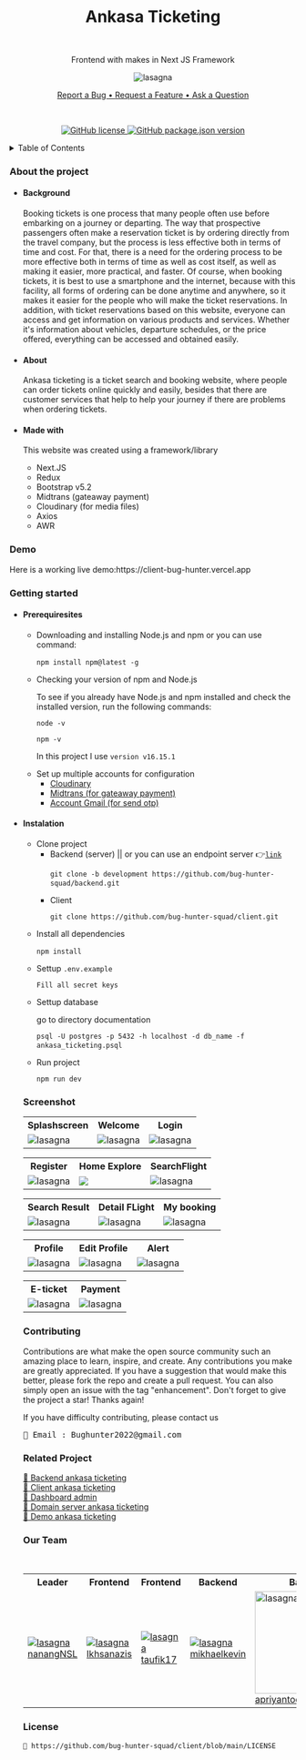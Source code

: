 <h1 align="center">Ankasa Ticketing</h1> <br/>
<p align="center">Frontend with makes in Next JS Framework</p>
<p align="center"><img src="https://user-images.githubusercontent.com/45787278/186787922-e4336329-8367-445d-94db-db172eebb867.png" alt="lasagna" align="center"></p>
<p align="center"><a href="https://github.com/bug-hunter-squad/client/issues/13">Report a Bug • </a><a href="https://github.com/bug-hunter-squad/client/issues/14">Request a Feature • </a><a href="https://github.com/bug-hunter-squad/client/issues/15">Ask a Question</a></p> <br/>
<p align="center"><a href="https://github.com/bug-hunter-squad/client/blob/main/LICENSE"><img alt="GitHub license" src="https://img.shields.io/github/license/bug-hunter-squad/client"> <img alt="GitHub package.json version" src="https://img.shields.io/github/package-json/v/bug-hunter-squad/client?color=277BC0"></a></p>

<details>
<summary>Table of Contents</summary>
<br/>
  
* [About the project](#about)
    * [Made with](#built)
* [Demo](#demo)
* [Getting Started](#getting)
  * [Prerequisites](#Prerequisites)
  * [Installation](#Installation)
* [Screenshot](#Screenshot)
* [Contributing](#Contributing)
* [Related Project](#Related)
* [Our Team](#Team)
* [License](#License)
</details>

<h3 name="about">About the project</h3>
<ul>
  <li>
    <h4>Background</h4>
     <p>Booking tickets is one process that many people often use before embarking on a journey or departing. The way that prospective passengers often make a reservation ticket is by ordering directly from the travel company, but the process is less effective both in terms of time and cost. For that, there is a need for the ordering process to be more effective both in terms of time as well as cost itself, as well as making it easier, more practical, and faster. Of course, when booking tickets, it is best to use a smartphone and the internet, because with this facility, all forms of ordering can be done anytime and anywhere, so it makes it easier for the people who will make the ticket reservations. In addition, with ticket reservations based on this website, everyone can access and get information on various products and services. Whether it's information about vehicles, departure schedules, or the price offered, everything can be accessed and obtained easily.</p>

  </li>
  <li>

  <h4>About</h4>
<p>Ankasa ticketing is a ticket search and booking website, where people can order tickets online quickly and easily, besides that there are customer services that help to help your journey if there are problems when ordering tickets.</p>
  </li>
  <li>
  <h4 name="built">Made with</h4>
<p>This website was created using a framework/library</p>
<ul>
  <li>Next.JS</li>
  <li>Redux</li>
  <li>Bootstrap v5.2</li>
  <li>Midtrans (gateaway payment)</li> 
  <li>Cloudinary (for media files)</li>
  <li>Axios</li>
  <li>AWR</li>
 </ul>
  </li>
</ul>

<h3 name="demo">Demo</h3>
  Here is a working live demo:https://client-bug-hunter.vercel.app
<br/>
<h3 id=getting>Getting started</h3>
<ul>
   <li>
     <h4 id=Prerequisites>Prerequiresites</h4>
     <ul>
       <li>Downloading and installing Node.js and npm or you can use command:</li>
       <pre><code>npm install npm@latest -g</code> </pre>
       <li>Checking your version of npm and Node.js</li>
       <p>To see if you already have Node.js and npm installed and check the installed version, run the following commands:</p>
       <pre><code>node -v</code></pre>
        <pre><code>npm -v</code></pre>
       <p>In this project I use <code>version v16.15.1</code></p> 
       <li>Set up multiple accounts for configuration
       <ul>
         <li><a href="https://cloudinary.com/">Cloudinary<a></li>
         <li><a href="https://midtrans.com/">Midtrans (for gateaway payment)<a></li>
         <li><a href="https://google.com/">Account Gmail (for send otp)<a></li>
         </ul>
       </li>
     </ul>
  </li>
  <li>
     <h4 id=Installation>Instalation</h4>
      <ul>
        <li>Clone project
          <ul>
             <li>Backend (server) || or you can use an endpoint server 👉<code><a href="https://github.com/bug-hunter-squad/backend.git">link<a></code> 
             <pre><code>git clone -b development https://github.com/bug-hunter-squad/backend.git</code> </pre>
             </li>
            <li>Client
             <pre><code>git clone https://github.com/bug-hunter-squad/client.git</code></pre>
             </li>
           </ul>
          <li>Install all dependencies
             <pre><code>npm install</code> </pre>
          </li>
          <li>Settup <code>.env.example</code></li>
             <pre><code>Fill all secret keys</code></pre>
          <li>Settup database</li>
          <p>go to directory documentation</p>
             <pre><code>psql -U postgres -p 5432 -h localhost -d db_name -f ankasa_ticketing.psql</code> </pre>
          <li>Run project</li>
            <pre><code>npm run dev</code></pre>
        </ul>
        

<h3 name="Screenshot">Screenshot</h3>
<table>
  <tr>
    <th>Splashscreen</th>
    <th>Welcome</th>
    <th>Login</th>
  </tr>
  <tr>
    <td><img src="https://user-images.githubusercontent.com/45787278/189545380-7fcb5660-6ccc-4d25-b1ea-5eebb4eee94a.png" alt="lasagna" align="center"></td>
    <td><img src="https://user-images.githubusercontent.com/45787278/190418877-4f4c5057-31e1-4870-8c67-71264b44e6f7.png" alt="lasagna" align="center"></td>
    <td><img src="https://user-images.githubusercontent.com/45787278/190418832-f2f42b8e-b4f8-4ea1-8404-f116d5a4da58.png" alt="lasagna" align="center"></td>
  </tr>
</table>
<table>
  <tr>
    <th>Register</th>
    <th>Home Explore</th>
    <th>SearchFlight</th>
  </tr>
  <tr>
    <td><img src="https://user-images.githubusercontent.com/45787278/190418817-c2527906-33cf-44e2-95db-ef615b1b10f9.png" alt="lasagna" align="center"></td>
    <td><img src="https://user-images.githubusercontent.com/45787278/190418882-28030003-fd7a-4104-8edd-010a3cfd608e.png"></td>
    <td><img src="https://user-images.githubusercontent.com/45787278/190418844-796277cb-2b7c-488e-8f90-33a95ea963d5.png" alt="lasagna" align="center"></td>
  </tr>
</table>
<table>
  <tr>
    <th>Search Result</th>
    <th>Detail FLight</th>
    <th>My booking</th>
  </tr>
  <tr>
    <td><img src="https://user-images.githubusercontent.com/45787278/190418846-da7086fa-f0f9-4504-9a87-0b73571029f9.png" alt="lasagna" align="center"></td>
    <td><img src="https://user-images.githubusercontent.com/45787278/190418849-4d6f5c77-e6e7-4694-a339-4ff995c8e062.png" alt="lasagna" align="center"></td>
    <td><img src="https://user-images.githubusercontent.com/45787278/190418872-3681db68-94db-4827-b227-c15d47f34802.png" alt="lasagna" align="center"></td>
  </tr>
</table>
<table>
  <tr>
    <th>Profile</th>
    <th>Edit Profile</th>
    <th>Alert</th>
  </tr>
  <tr>
    <td><img src="https://user-images.githubusercontent.com/45787278/190418837-c5e09923-8ab7-4b7f-be84-df549ef8afa3.png" alt="lasagna" align="center"></td>
    <td><img src="https://user-images.githubusercontent.com/45787278/190418840-ccaf6e63-3d7d-4fbe-b764-d9c8288d7eae.png" alt="lasagna" align="center"></td>
    <td><img src="https://user-images.githubusercontent.com/45787278/190418835-e4df4ee2-6de1-4068-a46b-65b478cacdcb.png" alt="lasagna" align="center"></td>
  </tr>
</table>
<table>
  <tr>
    <th>E-ticket</th>
    <th>Payment</th>
 
  </tr>
  <tr>
    <td><img src="https://user-images.githubusercontent.com/45787278/190418854-b7302b05-fd3a-40c9-b22c-72d4007e9bc4.png" alt="lasagna" align="center"></td>
    <td><img src="https://user-images.githubusercontent.com/45787278/190418860-8ad5716b-04e4-4055-a0e2-95f03e6e83f6.png" alt="lasagna" align="center"></td>
  </tr>
 </table>
 



 




<h3 name="Contributing">Contributing</h3>
Contributions are what make the open source community such an amazing place to learn, inspire, and create. Any contributions you make are greatly appreciated.
If you have a suggestion that would make this better, please fork the repo and create a pull request. You can also simply open an issue with the tag "enhancement". Don't forget to give the project a star! Thanks again!
<p>If you have difficulty contributing, please contact us</p>
<pre>📧 Email : Bughunter2022@gmail.com</pre>
  
<h3 name="Related">Related Project</h3>
 <a href="https://github.com/bug-hunter-squad/backend.git">🚀 Backend ankasa ticketing </a><br/>
 <a href="https://github.com/bug-hunter-squad/client.git">🚀 Client ankasa ticketing </a><br/>
  <a href="https://client-theta-amber.vercel.app/dashboard">🚀 Dashboard admin </a><br/>
 <a href="https://client-theta-amber.vercel.app">🚀 Domain server ankasa ticketing </a><br/>
 <a href="https://client-theta-amber.vercel.app">🚀 Demo ankasa ticketing</a><br/>
<h3 name="Team">Our Team</h3>
<br/>
<table>
  <tr>
    <th>Leader</th>
    <th>Frontend</th>
    <th>Frontend</th>
    <th>Backend</th>
    <th>Backend</th>
  </tr>
  <tr>
    <td><a href="https://github.com/nanangNSL"><img src="https://avatars.githubusercontent.com/u/45787278?v=4" alt="lasagna" align="center">nanangNSL</a></td>
    <td><a href="https://github.com/Ikhsanazis"><img src="https://avatars.githubusercontent.com/u/106055423?v=4" alt="lasagna" align="center">Ikhsanazis</a></td>
    <td><a href="https://github.com/taufik17"><img src="https://avatars.githubusercontent.com/u/26295152?v=4" alt="lasagna" align="center">taufik17</a></td>
    <td><a href="https://github.com/mikhaelkevin"><img src="https://avatars.githubusercontent.com/u/102899084?v=4" alt="lasagna" align="center">mikhaelkevin</a></td>
    <td><a href="https://github.com/apriyantodwiherlambang"><img src="https://avatars.githubusercontent.com/u/99805986?v=4" alt="lasagna" align="center" width="180px" height="180px">apriyantodwiherlambang</a></td>
  </tr>
</table>
<h3 name="License">License</h3>
<code>📃 https://github.com/bug-hunter-squad/client/blob/main/LICENSE</code>


  
